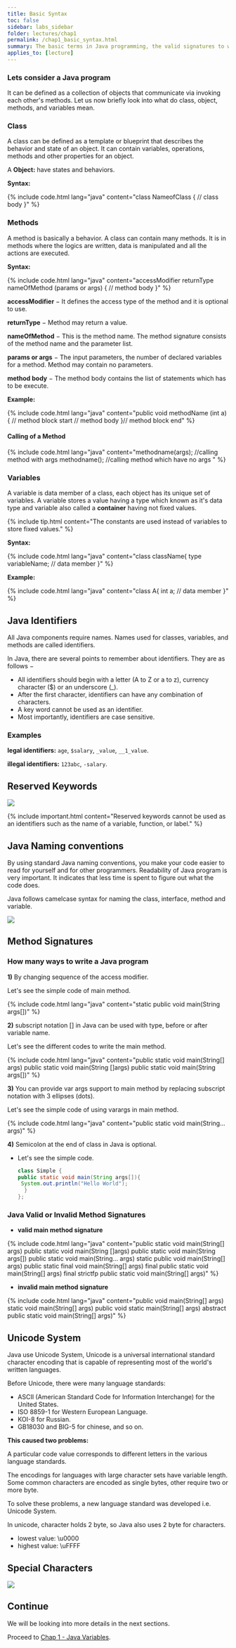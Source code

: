 ```yaml
---
title: Basic Syntax
toc: false
sidebar: labs_sidebar
folder: lectures/chap1
permalink: /chap1_basic_syntax.html
summary: The basic terms in Java programming, the valid signatures to write a program.
applies_to: [lecture]
---
```


### Lets consider a Java program

It can be defined as a collection of objects that communicate via invoking each other's methods. Let us now briefly look into what do class, object, methods, and variables mean.

### Class

A class can be defined as a template or blueprint that describes the behavior and state of an object. It can contain variables, operations, methods and other properties for an object.

A **Object:** have states and behaviors.

**Syntax:**

{% include code.html lang="java" 
content="class NameofClass {
// class body
}" %}

### Methods

A method is basically a behavior. A class can contain many methods. It is in methods where the logics are written, data is manipulated and all the actions are executed.

**Syntax:**

{% include code.html lang="java" 
content="accessModifier returnType nameOfMethod (params or args) {
 	// method body
}" %}


**accessModifier** − It defines the access type of the method and it is optional to use.

**returnType** − Method may return a value.

**nameOfMethod** − This is the method name. The method signature consists of the method name and the parameter list.

**params or args** − The input parameters, the number of declared variables for a method. Method may contain no parameters.

**method body** − The method body contains the list of statements which has to be execute.

**Example:**

{% include code.html lang="java" 
content="public void methodName (int a) { // method block start
 	// method body
}// method block end" %}
#### Calling of a Method

{% include code.html lang="java" content="methodname(args); //calling method with args
methodname(); //calling method which have no args
" %}

### Variables

A variable is data member of a class, each object has its unique set of variables. A variable stores a value having a type which known as it's data type and variable also called a **container** having not fixed values.

{% include tip.html content="The constants are used instead of variables to store fixed values." %}

**Syntax:**

{% include code.html lang="java" content="class className{
type variableName; // data member
}" %}

**Example:**

{% include code.html lang="java" content="class A{
int a; // data member
}" %}

## Java Identifiers

All Java components require names. Names used for classes, variables, and methods are called identifiers.

In Java, there are several points to remember about identifiers. They are as follows −

+ All identifiers should begin with a letter (A to Z or a to z), currency character ($) or an underscore (_).
+ After the first character, identifiers can have any combination of characters.
+ A key word cannot be used as an identifier.
+ Most importantly, identifiers are case sensitive.

### Examples

**legal identifiers:**  `age`, `$salary`, `_value`, `__1_value`.

**illegal identifiers:**  `123abc`, `-salary`.

## Reserved Keywords

![](./images/lectures/chap1/keywords.png)

{% include important.html content="Reserved keywords cannot be used as an identifiers such as the name of a variable, function, or label." %}

## Java Naming conventions

By using standard Java naming conventions, you make your code easier to read for yourself and for other programmers. Readability of Java program is very important. It indicates that less time is spent to figure out what the code does. 

Java follows camelcase syntax for naming the class, interface, method and variable.

![](./images/lectures/chap1/naming.png)

## Method Signatures

### How many ways to write a Java program

**1)** By changing sequence of the access modifier.

Let's see the simple code of main method.

{% include code.html lang="java" content="static public void main(String args[])" %}

**2)** subscript notation [] in Java can be used with type, before or after variable name.

Let's see the different codes to write the main method.

{% include code.html lang="java" content="public static void main(String[] args)
public static void main(String []args)
public static void main(String args[])" %}

**3)** You can provide var args support to main method by replacing subscript notation with 3 ellipses (dots).

Let's see the simple code of using varargs in main method.

{% include code.html lang="java" content="public static void main(String... args)" %}

**4)** Semicolon at the end of class in Java is optional.

- Let's see the simple code.

    ```java
    class Simple {
    public static void main(String args[]){
     System.out.println("Hello World");
      }
    };

    ```

### Java Valid or Invalid Method Signatures

- **valid main method signature**

{% include code.html lang="java" content="public static void main(String[] args)
public static void main(String []args)
public static void main(String args[])
public static void main(String... args)
static public void main(String[] args)
public static final void main(String[] args)
final public static void main(String[] args)
final strictfp public static void main(String[] args)" %}

- **invalid main method signature**

{% include code.html lang="java" content="public void main(String[] args)
static void main(String[] args)
public void static main(String[] args)
abstract public static void main(String[] args)" %}


## Unicode System

Java use Unicode System, Unicode is a universal international standard character encoding that is capable of representing most of the world's written languages. 

Before Unicode, there were many language standards:

- ASCII (American Standard Code for Information Interchange) for the United States.
- ISO 8859-1 for Western European Language.
- KOI-8 for Russian.
- GB18030 and BIG-5 for chinese, and so on.

**This caused two problems:**

A particular code value corresponds to different letters in the various language standards.

The encodings for languages with large character sets have variable length. Some common characters are encoded as single bytes, other require two or more byte.

To solve these problems, a new language standard was developed i.e. Unicode System.

In unicode, character holds 2 byte, so Java also uses 2 byte for characters.
- lowest value: \u0000
- highest value: \uFFFF

## Special Characters

![](./images/lectures/chap1/special_characters.png)

## Continue

We will be looking into more details in the next sections.

Proceed to [Chap 1 - Java Variables](chap1_variables.html).


